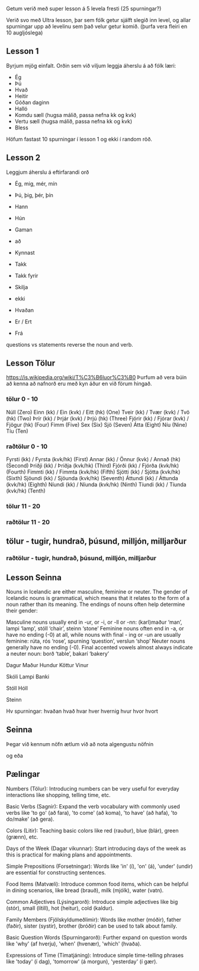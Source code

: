 
Getum verið með super lesson á 5 levela fresti (25 spurningar?)

Verið svo með Ultra lesson, þar sem fólk getur sjálft slegið inn level, og allar spurningar upp að levelinu sem það velur getur komið. (þurfa vera fleiri en 10 augljóslega)


## Lesson 1
Byrjum mjög einfalt. Orðin sem við viljum leggja áherslu á að fólk læri:
 - Ég
 - Þú
 - Hvað
 - Heitir
 - Góðan daginn
 - Halló
 - Komdu sæll (hugsa málið, passa nefna kk og kvk)
 - Vertu sæll (hugsa málið, passa nefna kk og kvk)
 - Bless

Höfum fastast 10 spurningar í lesson 1 og ekki í random röð.

## Lesson 2
Leggjum áherslu á eftirfarandi orð

- Ég, mig, mér, mín
- Þú, þig, þér, þín

- Hann
- Hún
- Gaman
- að
- Kynnast
- Takk
- Takk fyrir
- Skilja
- ekki
- Hvaðan
- Er / Ert
- Frá

questions vs statements reverse the noun and verb.


## Lesson Tölur
https://is.wikipedia.org/wiki/T%C3%B6luor%C3%B0
Þurfum að vera búin að kenna að nafnorð eru með kyn áður en við förum hingað.

### tölur 0 - 10

Núll (Zero)
Einn (kk) / Ein (kvk) / Eitt (hk) (One)
Tveir (kk) / Tvær (kvk) / Tvö (hk) (Two)
Þrír (kk) / Þrjár (kvk) / Þrjú (hk) (Three)
Fjórir (kk) / Fjórar (kvk) / Fjögur (hk) (Four)
Fimm (Five)
Sex (Six)
Sjö (Seven)
Átta (Eight)
Níu (Nine)
Tíu (Ten)

### raðtölur 0 - 10

Fyrsti (kk) / Fyrsta (kvk/hk) (First)
Annar (kk) / Önnur (kvk) / Annað (hk) (Second)
Þriðji (kk) / Þriðja (kvk/hk) (Third)
Fjórði (kk) / Fjórða (kvk/hk) (Fourth)
Fimmti (kk) / Fimmta (kvk/hk) (Fifth)
Sjötti (kk) / Sjötta (kvk/hk) (Sixth)
Sjöundi (kk) / Sjöunda (kvk/hk) (Seventh)
Áttundi (kk) / Áttunda (kvk/hk) (Eighth)
Níundi (kk) / Níunda (kvk/hk) (Ninth)
Tíundi (kk) / Tíunda (kvk/hk) (Tenth)

### tölur 11 - 20

### raðtölur 11 - 20

## tölur - tugir, hundrað, þúsund, milljón, milljarður

### raðtölur - tugir, hundrað, þúsund, milljón, milljarður








## Lesson Seinna


Nouns in Icelandic are either masculine, feminine or neuter. The gender of Icelandic
nouns is grammatical, which means that it relates to the form of a noun rather than its
meaning. The endings of nouns often help determine their gender: 

Masculine nouns usually end in -ur, or -i, or -ll or -nn: (karl)maður ‘man’, lampi
‘lamp’, stóll ‘chair’, steinn ‘stone’
Feminine nouns often end in -a, or have no ending (-0) at all, while nouns with final -
ing or -un are usually feminine: rúta, rós ‘rose’, spurning ‘question’, verslun ‘shop’
Neuter nouns generally have no ending (-0). Final accented vowels almost always
indicate a neuter noun: borð ‘table’, bakarí ‘bakery’

Dagur
Maður
Hundur
Köttur
Vinur

Skóli
Lampi
Banki

Stóll
Hóll

Steinn

Hv spurningar:
hvaðan
hvað
hvar
hver
hvernig
hvur
hvor
hvort


## Seinna
Þegar við kennum nöfn ætlum við að nota algengustu nöfnin

og
eða


## Pælingar

Numbers (Tölur): Introducing numbers can be very useful for everyday interactions like shopping, telling time, etc.

Basic Verbs (Sagnir): Expand the verb vocabulary with commonly used verbs like 'to go' (að fara), 'to come' (að koma), 'to have' (að hafa), 'to do/make' (að gera).

Colors (Litir): Teaching basic colors like red (rauður), blue (blár), green (grænn), etc.

Days of the Week (Dagar vikunnar): Start introducing days of the week as this is practical for making plans and appointments.

Simple Prepositions (Forsetningar): Words like 'in' (í), 'on' (á), 'under' (undir) are essential for constructing sentences.

Food Items (Matvæli): Introduce common food items, which can be helpful in dining scenarios, like bread (brauð), milk (mjólk), water (vatn).

Common Adjectives (Lýsingarorð): Introduce simple adjectives like big (stór), small (lítill), hot (heitur), cold (kaldur).

Family Members (Fjölskyldumeðlimir): Words like mother (móðir), father (faðir), sister (systir), brother (bróðir) can be used to talk about family.

Basic Question Words (Spurningarorð): Further expand on question words like 'why' (af hverju), 'when' (hvenær), 'which' (hvaða).

Expressions of Time (Tímatjáning): Introduce simple time-telling phrases like 'today' (í dag), 'tomorrow' (á morgun), 'yesterday' (í gær).